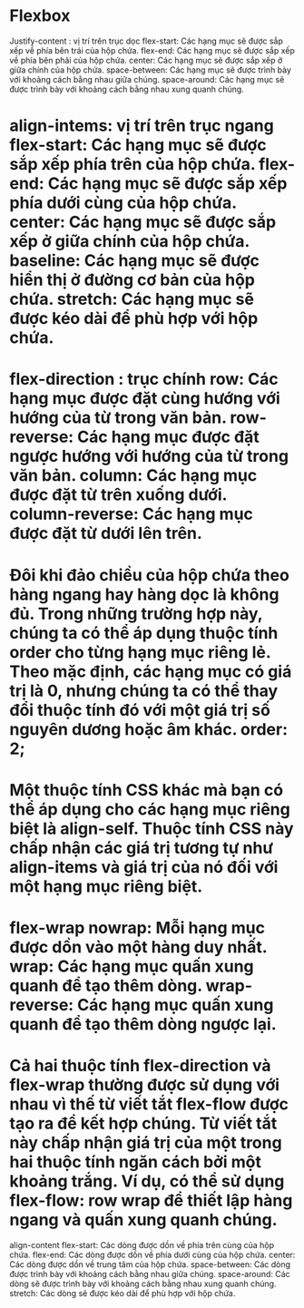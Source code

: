 # Flexbox

Justify-content : vị trí trên trục dọc
flex-start: Các hạng mục sẽ được sắp xếp về phía bên trái của hộp chứa.
flex-end: Các hạng mục sẽ được sắp xếp về phía bên phải của hộp chứa.
center: Các hạng mục sẽ được sắp xếp ở giữa chính của hộp chứa.
space-between: Các hạng mục sẽ được trình bày với khoảng cách bằng nhau giữa chúng.
space-around: Các hạng mục sẽ được trình bày với khoảng cách bằng nhau xung quanh chúng.

align-intems:  vị trí trên trục ngang		
flex-start: Các hạng mục sẽ được sắp xếp phía trên của hộp chứa.
flex-end: Các hạng mục sẽ được sắp xếp phía dưới cùng của hộp chứa.
center: Các hạng mục sẽ được sắp xếp ở giữa chính của hộp chứa.
baseline: Các hạng mục sẽ được hiển thị ở đường cơ bản của hộp chứa.
stretch: Các hạng mục sẽ được kéo dài để phù hợp với hộp chứa.
================
flex-direction : trục chính
row: Các hạng mục được đặt cùng hướng với hướng của từ trong văn bản.
row-reverse: Các hạng mục được đặt ngược hướng với hướng của từ trong văn bản.
column: Các hạng mục được đặt từ trên xuống dưới.
column-reverse: Các hạng mục được đặt từ dưới lên trên.
=================
Đôi khi đảo chiều của hộp chứa theo hàng ngang hay hàng dọc là không đủ. Trong những trường hợp này, chúng ta có thể áp dụng thuộc tính order cho từng hạng mục riêng lẻ. Theo mặc định, các hạng mục có giá trị là 0, nhưng chúng ta có thể thay đổi thuộc tính đó với một giá trị số nguyên dương hoặc âm khác.
order: 2;
=================
Một thuộc tính CSS khác mà bạn có thể áp dụng cho các hạng mục riêng biệt là align-self. Thuộc tính CSS này chấp nhận các giá trị tương tự như align-items và giá trị của nó đối với một hạng mục riêng biệt.
==================
flex-wrap
nowrap: Mỗi hạng mục được dồn vào một hàng duy nhất.
wrap: Các hạng mục quấn xung quanh để tạo thêm dòng.
wrap-reverse: Các hạng mục quấn xung quanh để tạo thêm dòng ngược lại.
===================
Cả hai thuộc tính flex-direction và flex-wrap thường được sử dụng với nhau vì thế từ viết tắt flex-flow được tạo ra để kết hợp chúng. Từ viết tắt này chấp nhận giá trị của một trong hai thuộc tính ngăn cách bởi một khoảng trắng.
Ví dụ, có thể sử dụng flex-flow: row wrap để thiết lập hàng ngang và quấn xung quanh chúng.
===================
align-content
flex-start: Các dòng được dồn về phía trên cùng của hộp chứa.
flex-end: Các dòng được dồn về phía dưới cùng của hộp chứa.
center: Các dòng được dồn về trung tâm của hộp chứa.
space-between: Các dòng được trình bày với khoảng cách bằng nhau giữa chúng.
space-around: Các dòng sẽ được trình bày với khoảng cách bằng nhau xung quanh chúng.
stretch: Các dòng sẽ được kéo dài để phù hợp với hộp chứa.

